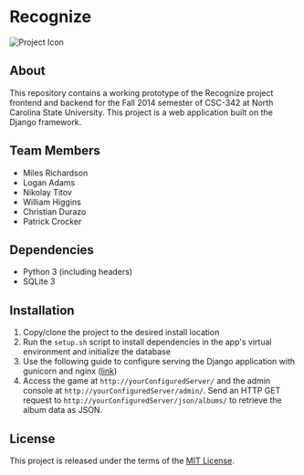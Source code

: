 # Recognize

![Project Icon](https://raw.githubusercontent.com/bitbutt/csc342-recognize/master/thumbnail.jpg "Project Icon")

## About

This repository contains a working prototype of the Recognize project frontend
and backend for the Fall 2014 semester of CSC-342 at North Carolina State
University. This project is a web application built on the Django framework.

## Team Members

* Miles Richardson
* Logan Adams
* Nikolay Titov
* William Higgins
* Christian Durazo
* Patrick Crocker

## Dependencies

* Python 3 (including headers)
* SQLite 3

## Installation

1. Copy/clone the project to the desired install location
2. Run the `setup.sh` script to install dependencies in the app's virtual environment and initialize the database
3. Use the following guide to configure serving the Django application with gunicorn and nginx ([link](https://www.digitalocean.com/community/tutorials/how-to-deploy-python-wsgi-apps-using-gunicorn-http-server-behind-nginx))
4. Access the game at `http://yourConfiguredServer/` and the admin console at `http://yourConfiguredServer/admin/`. Send an HTTP GET request to `http://yourConfiguredServer/json/albums/` to retrieve the album data as JSON.

## License

This project is released under the terms of the [MIT License](https://raw.githubusercontent.com/bitbutt/csc342-recognize/master/LICENSE).
